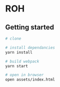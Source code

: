 # ROH

## Getting started

```bash
# clone

# install dependancies
yarn install

# build webpack
yarn start

# open in browser
open assets/index.html
```
